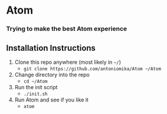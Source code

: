 Atom
===========
### Trying to make the best Atom experience

## Installation Instructions
1. Clone this repo anywhere (most likely in `~/`)
    - `git clone https://github.com/antoniomika/Atom ~/Atom`
2. Change directory into the repo
    - `cd ~/Atom`
3. Run the init script
    - `./init.sh`
4. Run Atom and see if you like it
    - `atom`
